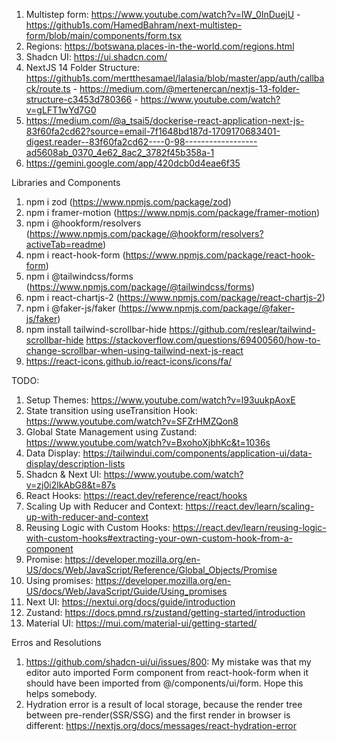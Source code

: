 1. Multistep form: https://www.youtube.com/watch?v=lW_0InDuejU - https://github1s.com/HamedBahram/next-multistep-form/blob/main/components/form.tsx
2. Regions: https://botswana.places-in-the-world.com/regions.html
3. Shadcn UI: https://ui.shadcn.com/
4. NextJS 14 Folder Structure: https://github1s.com/mertthesamael/lalasia/blob/master/app/auth/callback/route.ts - https://medium.com/@mertenercan/nextjs-13-folder-structure-c3453d780366  - https://www.youtube.com/watch?v=gLFT1wYd7G0
5. https://medium.com/@a_tsai5/dockerise-react-application-next-js-83f60fa2cd62?source=email-7f1648bd187d-1709170683401-digest.reader--83f60fa2cd62----0-98------------------ad5608ab_0370_4e62_8ac2_3782f45b358a-1
6. https://gemini.google.com/app/420dcb0d4eae6f35

Libraries and Components
1. npm i zod (https://www.npmjs.com/package/zod)
2. npm i framer-motion (https://www.npmjs.com/package/framer-motion)
3. npm i @hookform/resolvers (https://www.npmjs.com/package/@hookform/resolvers?activeTab=readme)
4. npm i react-hook-form (https://www.npmjs.com/package/react-hook-form)
5. npm i @tailwindcss/forms (https://www.npmjs.com/package/@tailwindcss/forms)
6. npm i react-chartjs-2 (https://www.npmjs.com/package/react-chartjs-2)
7. npm i @faker-js/faker (https://www.npmjs.com/package/@faker-js/faker)
8. npm install tailwind-scrollbar-hide https://github.com/reslear/tailwind-scrollbar-hide https://stackoverflow.com/questions/69400560/how-to-change-scrollbar-when-using-tailwind-next-js-react
16. https://react-icons.github.io/react-icons/icons/fa/

TODO:
1. Setup Themes: https://www.youtube.com/watch?v=l93uukpAoxE
2. State transition using useTransition Hook: https://www.youtube.com/watch?v=SFZrHMZQon8
3. Global State Management using Zustand: https://www.youtube.com/watch?v=BxohoXjbhKc&t=1036s
4. Data Display: https://tailwindui.com/components/application-ui/data-display/description-lists
5. Shadcn & Next UI: https://www.youtube.com/watch?v=zj0i2lkAbG8&t=87s
6. React Hooks: https://react.dev/reference/react/hooks
7. Scaling Up with Reducer and Context: https://react.dev/learn/scaling-up-with-reducer-and-context
8. Reusing Logic with Custom Hooks: https://react.dev/learn/reusing-logic-with-custom-hooks#extracting-your-own-custom-hook-from-a-component
9. Promise: https://developer.mozilla.org/en-US/docs/Web/JavaScript/Reference/Global_Objects/Promise
10. Using promises: https://developer.mozilla.org/en-US/docs/Web/JavaScript/Guide/Using_promises
11. Next UI: https://nextui.org/docs/guide/introduction
12. Zustand: https://docs.pmnd.rs/zustand/getting-started/introduction
13. Material UI: https://mui.com/material-ui/getting-started/

Erros and Resolutions
1. https://github.com/shadcn-ui/ui/issues/800: My mistake was that my editor auto imported Form component from react-hook-form when it should have been imported from @/components/ui/form. Hope this helps somebody.
2. Hydration error is a result of local storage, because the render tree between pre-render(SSR/SSG) and the first render in browser is different: https://nextjs.org/docs/messages/react-hydration-error
